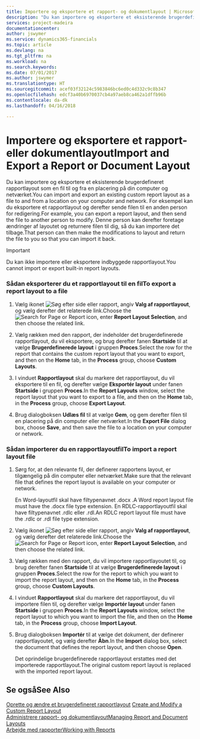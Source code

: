 ```yaml
---
title: Importere og eksportere et rapport- og dokumentlayout | Microsoft Docs
description: "Du kan importere og eksportere et eksisterende brugerdefineret rapportlayout som en fil til og fra en placering på din computer og netværket."
services: project-madeira
documentationcenter: 
author: jswymer
ms.service: dynamics365-financials
ms.topic: article
ms.devlang: na
ms.tgt_pltfrm: na
ms.workload: na
ms.search.keywords: 
ms.date: 07/01/2017
ms.author: jswymer
ms.translationtype: HT
ms.sourcegitcommit: acef03f32124c5983846bc6ed0c4d332c9c8b347
ms.openlocfilehash: edcf3a40b6970037cb4a97aeb8ca462a1dffb96b
ms.contentlocale: da-dk
ms.lasthandoff: 04/16/2018

---
```

# <a name="import-and-export-a-report-or-document-layout"></a><span data-ttu-id="2f847-103">Importere og eksportere et rapport- eller dokumentlayout</span><span class="sxs-lookup"><span data-stu-id="2f847-103">Import and Export a Report or Document Layout</span></span>
<span data-ttu-id="2f847-104">Du kan importere og eksportere et eksisterende brugerdefineret rapportlayout som en fil til og fra en placering på din computer og netværket.</span><span class="sxs-lookup"><span data-stu-id="2f847-104">You can import and export an existing custom report layout as a file to and from a location on your computer and network.</span></span> <span data-ttu-id="2f847-105">For eksempel kan du eksportere et rapportlayout og derefter sende filen til en anden person for redigering.</span><span class="sxs-lookup"><span data-stu-id="2f847-105">For example, you can export a report layout, and then send the file to another person to modify.</span></span> <span data-ttu-id="2f847-106">Denne person kan derefter foretage ændringer af layoutet og returnere filen til dig, så du kan importere det tilbage.</span><span class="sxs-lookup"><span data-stu-id="2f847-106">That person can then make the modifications to layout and return the file to you so that you can import it back.</span></span>  
  
> [!IMPORTANT]  
>  <span data-ttu-id="2f847-107">Du kan ikke importere eller eksportere indbyggede rapportlayout.</span><span class="sxs-lookup"><span data-stu-id="2f847-107">You cannot import or export built-in report layouts.</span></span>  
  
### <a name="to-export-a-report-layout-to-a-file"></a><span data-ttu-id="2f847-108">Sådan eksporterer du et rapportlayout til en fil</span><span class="sxs-lookup"><span data-stu-id="2f847-108">To export a report layout to a file</span></span>  
  
1.  <span data-ttu-id="2f847-109">Vælg ikonet ![Søg efter side eller rapport](media/ui-search/search_small.png "Ikonet Søg efter side eller rapport"), angiv **Valg af rapportlayout**, og vælg derefter det relaterede link.</span><span class="sxs-lookup"><span data-stu-id="2f847-109">Choose the ![Search for Page or Report](media/ui-search/search_small.png "Search for Page or Report icon") icon, enter **Report Layout Selection**, and then choose the related link.</span></span>  
  
2.  <span data-ttu-id="2f847-110">Vælg rækken med den rapport, der indeholder det brugerdefinerede rapportlayout, du vil eksportere, og brug derefter fanen **Startside** til at vælge **Brugerdefinerede layout** i gruppen **Proces**.</span><span class="sxs-lookup"><span data-stu-id="2f847-110">Select the row for the report that contains the custom report layout that you want to export, and then on the **Home** tab, in the **Process** group, choose **Custom Layouts**.</span></span>  
  
3.  <span data-ttu-id="2f847-111">I vinduet **Rapportlayout** skal du markere det rapportlayout, du vil eksportere til en fil, og derefter vælge **Eksportér layout** under fanen **Startside** i gruppen **Proces**.</span><span class="sxs-lookup"><span data-stu-id="2f847-111">In the **Report Layouts** window, select the report layout that you want to export to a file, and then on the **Home** tab, in the **Process** group, choose **Export Layout**.</span></span>  
  
4.  <span data-ttu-id="2f847-112">Brug dialogboksen **Udlæs fil** til at vælge **Gem**, og gem derefter filen til en placering på din computer eller netværket.</span><span class="sxs-lookup"><span data-stu-id="2f847-112">In the **Export File** dialog box, choose **Save**, and then save the file to a location on your computer or network.</span></span>  
  
### <a name="to-import-a-report-layout-file"></a><span data-ttu-id="2f847-113">Sådan importerer du en rapportlayoutfil</span><span class="sxs-lookup"><span data-stu-id="2f847-113">To import a report layout file</span></span>  
  
1. <span data-ttu-id="2f847-114">Sørg for, at den relevante fil, der definerer rapportens layout, er tilgængelig på din computer eller netværket.</span><span class="sxs-lookup"><span data-stu-id="2f847-114">Make sure that the relevant file that defines the report layout is available on your computer or network.</span></span>  
  
    <span data-ttu-id="2f847-115">En Word-layoutfil skal have filtypenavnet .docx .</span><span class="sxs-lookup"><span data-stu-id="2f847-115">A Word report layout file must have the .docx file type extension.</span></span> <span data-ttu-id="2f847-116">En RDLC-rapportlayoutfil skal have filtypenavnet .rdlc eller .rdl.</span><span class="sxs-lookup"><span data-stu-id="2f847-116">An RDLC report layout file must have the .rdlc or .rdl file type extension.</span></span>  
  
2. <span data-ttu-id="2f847-117">Vælg ikonet ![Søg efter side eller rapport](media/ui-search/search_small.png "Ikonet Søg efter side eller rapport"), angiv **Valg af rapportlayout**, og vælg derefter det relaterede link.</span><span class="sxs-lookup"><span data-stu-id="2f847-117">Choose the ![Search for Page or Report](media/ui-search/search_small.png "Search for Page or Report icon") icon, enter **Report Layout Selection**, and then choose the related link.</span></span>  
  
3. <span data-ttu-id="2f847-118">Vælg rækken med den rapport, du vil importere rapportlayoutet til, og brug derefter fanen **Startside** til at vælge **Brugerdefinerede layout** i gruppen **Proces**.</span><span class="sxs-lookup"><span data-stu-id="2f847-118">Select the row for the report to which you want to import the report layout, and then on the **Home** tab, in the **Process** group, choose **Custom Layouts**.</span></span>  
  
4. <span data-ttu-id="2f847-119">I vinduet **Rapportlayout** skal du markere det rapportlayout, du vil importere filen til, og derefter vælge **Importér layout** under fanen **Startside** i gruppen **Proces**.</span><span class="sxs-lookup"><span data-stu-id="2f847-119">In the **Report Layouts** window, select the report layout to which you want to import the file, and then on the **Home** tab, in the **Process** group, choose **Import Layout**.</span></span>  
  
5. <span data-ttu-id="2f847-120">Brug dialogboksen **Importér** til at vælge det dokument, der definerer rapportlayoutet, og vælg derefter **Åbn**.</span><span class="sxs-lookup"><span data-stu-id="2f847-120">In the **Import** dialog box, select the document that defines the report layout, and then choose **Open**.</span></span>  
  
   <span data-ttu-id="2f847-121">Det oprindelige brugerdefinerede rapportlayout erstattes med det importerede rapportlayout.</span><span class="sxs-lookup"><span data-stu-id="2f847-121">The original custom report layout is replaced with the imported report layout.</span></span>  
  
## <a name="see-also"></a><span data-ttu-id="2f847-122">Se også</span><span class="sxs-lookup"><span data-stu-id="2f847-122">See Also</span></span>  
 <span data-ttu-id="2f847-123">[Oprette og ændre et brugerdefineret rapportlayout](ui-how-create-custom-report-layout.md) </span><span class="sxs-lookup"><span data-stu-id="2f847-123">[Create and Modify a Custom Report Layout](ui-how-create-custom-report-layout.md) </span></span>  
 [<span data-ttu-id="2f847-124">Administrere rapport- og dokumentlayout</span><span class="sxs-lookup"><span data-stu-id="2f847-124">Managing Report and Document Layouts</span></span>](ui-manage-report-layouts.md)  
 [<span data-ttu-id="2f847-125">Arbejde med rapporter</span><span class="sxs-lookup"><span data-stu-id="2f847-125">Working with Reports</span></span>](ui-work-report.md)    
